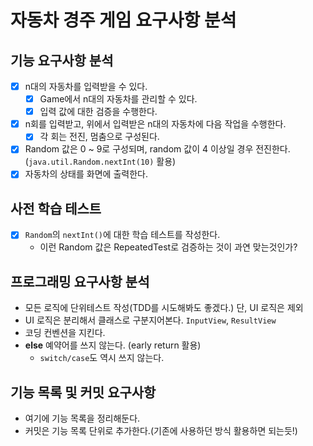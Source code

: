 # 자동차 경주 게임 요구사항 분석

## 기능 요구사항 분석

- [x] n대의 자동차를 입력받을 수 있다.
  - [x] Game에서 n대의 자동차를 관리할 수 있다.
  - [x] 입력 값에 대한 검증을 수행한다.
- [x] n회를 입력받고, 위에서 입력받은 n대의 자동차에 다음 작업을 수행한다.
  - [x] 각 회는 전진, 멈춤으로 구성된다.
- [x] Random 값은 0 ~ 9로 구성되며, random 값이 4 이상일 경우 전진한다. (`java.util.Random.nextInt(10)` 활용)
- [x] 자동차의 상태를 화면에 출력한다.

## 사전 학습 테스트

- [x] `Random`의 `nextInt()`에 대한 학습 테스트를 작성한다.
  - 이런 Random 값은 RepeatedTest로 검증하는 것이 과연 맞는것인가?

## 프로그래밍 요구사항 분석

- 모든 로직에 단위테스트 작성(TDD를 시도해봐도 좋겠다.) 단, UI 로직은 제외
- UI 로직은 분리해서 클래스로 구분지어본다. `InputView`, `ResultView`
- 코딩 컨벤션을 지킨다.
- **else** 예약어를 쓰지 않는다. (early return 활용)
  - `switch/case`도 역시 쓰지 않는다.

## 기능 목록 및 커밋 요구사항

- 여기에 기능 목록을 정리해둔다.
- 커밋은 기능 목록 단위로 추가한다.(기존에 사용하던 방식 활용하면 되는듯!)
